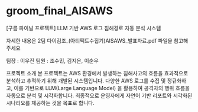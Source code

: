 # groom_final_AISAWS
[구름 파이널 프로젝트] LLM 기반 AWS 로그 침해경로 자동 분석 시스템

자세한 내용은 2팀 다이김조_(아티팩트수집기)AISAWS_발표자료.pdf 파일을 참고해주세요 

팀장 : 이우진 
팀원 : 조수민, 김지은, 이순우

프로젝트 소개 
본 프로젝트는 AWS 환경에서 발생하는 침해사고의 흐름을 효과적으로 분석하고 추적하기 위해 개발된 시스템입니다.
다양한 AWS 로그를 수집 및 정규화하고, 이를 기반으로 LLM(Large Language Model) 을 활용하여 공격자의 행위 흐름을 자동으로 분석 및 시각화합니다.
최종적으로 운영자에게 자연어 기반 리포트와 시각화된 시나리오를 제공하는 것을 목표로 합니다.
